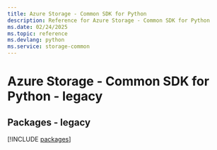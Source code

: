 ```yaml
---
title: Azure Storage - Common SDK for Python
description: Reference for Azure Storage - Common SDK for Python
ms.date: 02/24/2025
ms.topic: reference
ms.devlang: python
ms.service: storage-common
---
```

# Azure Storage - Common SDK for Python - legacy
## Packages - legacy
[!INCLUDE [packages](storage---common-index.md)]